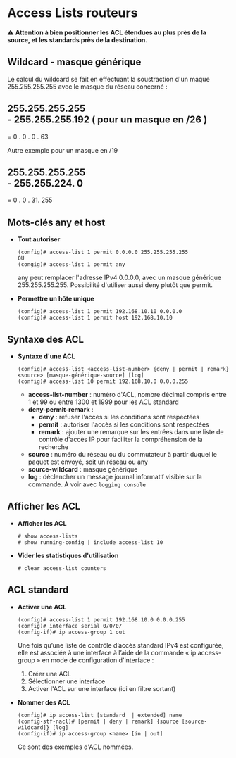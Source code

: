 # Access Lists routeurs

:warning: **Attention à bien positionner les ACL étendues au plus près de la source, et les standards près de la destination.**

## Wildcard - masque générique

Le calcul du wildcard se fait en effectuant la soustraction d'un maque 255.255.255.255 avec le masque du réseau concerné :

  255.255.255.255  
\- 255.255.255.192 ( pour un masque en /26 )  
-----------------  
=  0 . 0 . 0 . 63  
 
Autre exemple pour un masque en /19

  255.255.255.255  
\- 255.255.224. 0  
-----------------  
=  0 . 0 . 31. 255  

## Mots-clés any et host

* **Tout autoriser**
	```
	(config)# access-list 1 permit 0.0.0.0 255.255.255.255
	OU
	(congig)# access-list 1 permit any
	```
	any peut remplacer l'adresse IPv4 0.0.0.0, avec un masque générique 255.255.255.255. Possibilité d'utiliser aussi deny plutôt que permit. 

* **Permettre un hôte unique**
	```
	(config)# access-list 1 permit 192.168.10.10 0.0.0.0
	(config)# access-list 1 permit host 192.168.10.10
	```

## Syntaxe des ACL

* **Syntaxe d'une ACL**
	```
	(config)# access-list <access-list-number> {deny | permit | remark} <source> [masque-générique-source] [log]
	(config)# access-list 10 permit 192.168.10.0 0.0.0.255
	```
	* **access-list-number** : numéro d'ACL, nombre décimal compris entre 1 et 99 ou entre 1300 et 1999 pour les ACL standard
	* **deny-permit-remark** :
		* **deny** : refuser l'accès si les conditions sont respectées
		* **permit** : autoriser l'accès si les conditions sont respectées
		* **remark** : ajouter une remarque sur les entrées dans une liste de contrôle d'accès IP pour faciliter la compréhension de la recherche
	* **source** : numéro du réseau ou du commutateur à partir duquel le paquet est envoyé, soit un réseau ou any
	* **source-wildcard** : masque générique
	* **log** : déclencher un message journal informatif visible sur la commande. A voir avec ```logging console```

## Afficher les ACL

* **Afficher les ACL**
	```
	# show access-lists
	# show running-config | include access-list 10
	```

* **Vider les statistiques d'utilisation**
	```
	# clear access-list counters
	```

## ACL standard

* **Activer une ACL**
	```
	(config)# access-list 1 permit 192.168.10.0 0.0.0.255
	(config)# interface serial 0/0/0/
	(config-if)# ip access-group 1 out
	```
	Une fois qu’une liste de contrôle d’accès standard IPv4 est configurée, elle est associée à une interface à l’aide de la commande « ip access-group » en mode de configuration d'interface :  
	1. Créer une ACL
	2. Sélectionner une interface
	3. Activer l'ACL sur une interface (ici en filtre sortant)

* **Nommer des ACL**
	```
	(config)# ip access-list [standard  | extended] name
	(config-stf-nacl)# [permit | deny | remark] {source [source-wildcard]} [log]
	(config-if)# ip access-group <name> [in | out]
	```
	Ce sont des exemples d'ACL nommées.